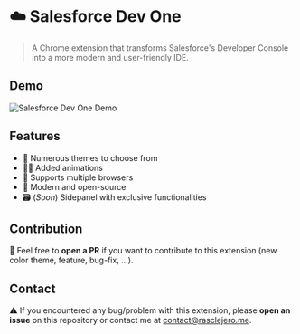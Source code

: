 # ☁️ Salesforce Dev One

> A Chrome extension that transforms Salesforce's Developer Console into a more modern and user-friendly IDE.

## Demo 

![Salesforce Dev One Demo](https://github.com/jairaume/salesforce-dev-console-one/assets/60481472/c073da39-2c3b-4f36-9039-1a07f2768769)

## Features
- 🎨 Numerous themes to choose from
- 🏃‍♂️ Added animations
- 🧩 Supports multiple browsers
- 🤖 Modern and open-source
- 🗃️ (*Soon*) Sidepanel with exclusive functionalities

## Contribution

👋 Feel free to **open a PR** if you want to contribute to this extension (new color theme, feature, bug-fix, ...).

## Contact

⚠️ If you encountered any bug/problem with this extension, please **open an issue** on this repository or contact me at [contact@rasclejero.me](mailto:contact@rasclejero.me).
